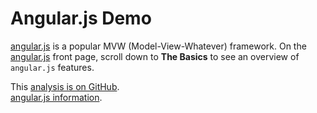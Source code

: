 # Angular.js Demo

[angular.js](https://angularjs.org/) is a popular MVW (Model-View-Whatever) framework. On the [angular.js](https://angularjs.org/) front page, scroll down to __The Basics__ to see an overview of `angular.js` features.

<i class="fa fa-fw fa-github"></i>
This [analysis is on GitHub](https://github.com/svenkreiss/databench_examples/tree/master/analyses/angular).<br />
<i class="fa fa-fw fa-external-link"></i>
[angular.js information](https://angularjs.org/).
